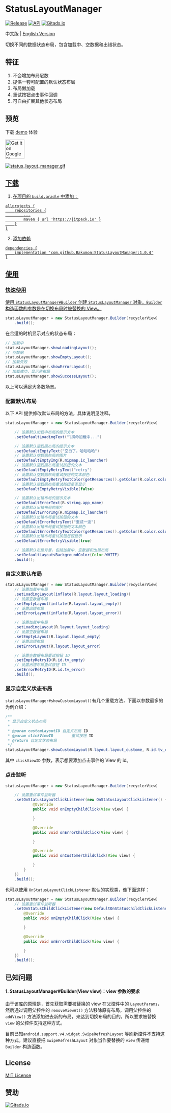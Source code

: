 # StatusLayoutManager

[![Release](https://jitpack.io/v/Bakumon/StatusLayoutManager.svg)](https://jitpack.io/#Bakumon/StatusLayoutManager)
[![API](https://img.shields.io/badge/API-11%2B-brightgreen.svg?style=flat)](https://android-arsenal.com/api?level=11)
[![Gitads.io](https://img.shields.io/badge/GitAds-valid-brightgreen)](https://images.gitads.io/StatusLayoutManager)

中文版 | [English Version](https://github.com/Bakumon/StatusLayoutManager/blob/master/README_EN.md)

切换不同的数据状态布局，包含加载中、空数据和出错状态。

## 特征

1. 不会增加布局层数
2. 提供一套可配置的默认状态布局
3. 布局懒加载
4. 重试按钮点击事件回调
5. 可自由扩展其他状态布局

## 预览

下载 [demo](https://github.com/Bakumon/StatusLayoutManager/raw/master/apk/app-release.apk) 体验

<a href='https://play.google.com/store/apps/details?id=me.bakumon.statuslayoutmanager'><img alt='Get it on Google Play' src='https://i.loli.net/2018/06/27/5b32eac49f930.png' height="60"/>

![status_layout_manager.gif](https://github.com/Bakumon/StatusLayoutManager/raw/master/gif/status_layout_manager.gif)

## 下载

1. 在项目的 `build.gradle` 中添加：

```
allprojects {
    repositories {
	    ...
	    maven { url 'https://jitpack.io' }
    }
}
```

2. 添加依赖

```
dependencies {
    implementation 'com.github.Bakumon:StatusLayoutManager:1.0.4'
}
```

## 使用

### 快速使用

使用 `StatusLayoutManager#Builder` 创建 `StatusLayoutManager` 对象，`Builder` 构造函数的参数是在切换布局时被替换的 View。

```java
statusLayoutManager = new StatusLayoutManager.Builder(recyclerView)
    .build();
```

在合适的时机显示对应的状态布局：

```java
// 加载中
statusLayoutManager.showLoadingLayout();
// 空数据
statusLayoutManager.showEmptyLayout();
// 加载失败
statusLayoutManager.showErrorLayout();
// 加载成功，显示原布局
statusLayoutManager.showSuccessLayout();
```

以上可以满足大多数场景。

### 配置默认布局

以下 API 提供修改默认布局的方法，具体说明见注释。

```java
statusLayoutManager = new StatusLayoutManager.Builder(recyclerView)

    // 设置默认加载中布局的提示文本
    .setDefaultLoadingText("l拼命加载中...")

    // 设置默认空数据布局的提示文本
    .setDefaultEmptyText("空白了，哈哈哈哈")
    // 设置默认空数据布局的图片
    .setDefaultEmptyImg(R.mipmap.ic_launcher)
    // 设置默认空数据布局重试按钮的文本
    .setDefaultEmptyRetryText("retry")
    // 设置默认空数据布局重试按钮的文本颜色
    .setDefaultEmptyRetryTextColor(getResources().getColor(R.color.colorAccent))
    // 设置默认空数据布局重试按钮是否显示
    .setDefaultEmptyRetryVisible(false)

    // 设置默认出错布局的提示文本
    .setDefaultErrorText(R.string.app_name)
    // 设置默认出错布局的图片
    .setDefaultErrorImg(R.mipmap.ic_launcher)
    // 设置默认出错布局重试按钮的文本
    .setDefaultErrorRetryText("重试一波")
    // 设置默认出错布局重试按钮的文本颜色
    .setDefaultErrorRetryTextColor(getResources().getColor(R.color.colorPrimaryDark))
    // 设置默认出错布局重试按钮是否显示
    .setDefaultErrorRetryVisible(true)

    // 设置默认布局背景，包括加载中、空数据和出错布局
    .setDefaultLayoutsBackgroundColor(Color.WHITE)
    .build();
```

### 自定义默认布局

```java
statusLayoutManager = new StatusLayoutManager.Builder(recyclerView)
    // 设置加载中布局
    .setLoadingLayout(inflate(R.layout.layout_loading))
    // 设置空数据布局
    .setEmptyLayout(inflate(R.layout.layout_empty))
    // 设置出错布局
    .setErrorLayout(inflate(R.layout.layout_error))

    // 设置加载中布局
    .setLoadingLayout(R.layout.layout_loading)
    // 设置空数据布局
    .setEmptyLayout(R.layout.layout_empty)
    // 设置出错布局
    .setErrorLayout(R.layout.layout_error)

    // 设置空数据布局重试按钮 ID
    .setEmptyRetryID(R.id.tv_empty)
    // 设置出错布局重试按钮 ID
    .setErrorRetryID(R.id.tv_error)
    .build();
```

### 显示自定义状态布局

`statusLayoutManager#showCustomLayout()`有几个重载方法，下面以参数最多的为例介绍：

```java
/**
 * 显示自定义状态布局
 *
 * @param customLayoutID 自定义布局 ID
 * @param clickViewID        重试按钮 ID
 * @return 自定义状态布局
 */
statusLayoutManager.showCustomLayout(R.layout.layout_custome, R.id.tv_customer, R.id.tv_customer1);
```

其中 `clickViewID` 参数，表示想要添加点击事件的 View 的 id。

### 点击监听

```java
statusLayoutManager = new StatusLayoutManager.Builder(recyclerView)

    // 设置重试事件监听器
    .setOnStatusLayoutClickListener(new OnStatusLayoutClickListener() {
            @Override
            public void onEmptyChildClick(View view) {

            }

            @Override
            public void onErrorChildClick(View view) {

            }

            @Override
            public void onCustomerChildClick(View view) {

            }
        }
    })
    .build();
```

也可以使用 `OnStatusLayoutClickListener` 默认的实现类，像下面这样：

```java
statusLayoutManager = new StatusLayoutManager.Builder(recyclerView)
    // 设置重试事件监听器
    .setOnStatusChildClickListener(new DefaultOnStatusChildClickListener() {
        @Override
        public void onEmptyChildClick(View view) {

        }

        @Override
        public void onErrorChildClick(View view) {

        }
    })
    .build();
```

## 已知问题

#### 1. StatusLayoutManager#Builder(View view)：view 参数的要求

由于该库的原理是，首先获取需要被替换的 view 在父控件中的 `LayoutParams`，然后通过调用父控件的 `removeViewAt()` 方法移除原有布局，调用父控件的 `addView()` 方法添加进去新的布局，来达到切换布局的目的。所以要求被替换 `view` 的父控件支持这种方式。

目前已知`android.support.v4.widget.SwipeRefreshLayout` 等刷新控件不支持这种方式。建议直接把 `SwipeRefreshLayout` 对象当作要替换的 `view` 传递给 `Builder` 构造函数。

## License

[MIT License](https://github.com/Bakumon/StatusLayoutManager/blob/master/LICENSE)

## 赞助

[![Gitads.io](https://i.loli.net/2020/06/17/2SiZPMuoEQzjh1k.png)](https://images.gitads.io/StatusLayoutManager)
